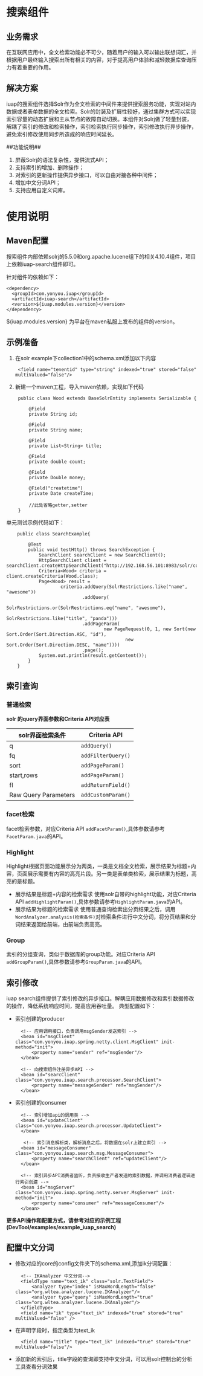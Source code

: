 # 搜索组件 #

## 业务需求 ##

在互联网应用中，全文检索功能必不可少，随着用户的输入可以输出联想词汇，并根据用户最终输入搜索出所有相关的内容，对于提高用户体验和减轻数据库查询压力有着重要的作用。

## 解决方案 ##
iuap的搜索组件选择Solr作为全文检索的中间件来提供搜索服务功能，实现对站内数据或者表单数据的全文检索。Solr的封装及扩展性较好，通过集群方式可以实现索引容量的动态扩展和主从节点的故障自动切换。本组件对Solrj做了轻量封装，解耦了索引的修改和检索操作，索引检索执行同步操作，索引修改执行异步操作，避免索引修改使用同步所造成的响应时间延长。

##功能说明##
1.	屏蔽Solrj的语法复杂性，提供流式API；
2.	支持索引的增加、删除操作；
3.	对索引的更新操作提供异步接口，可以自由对接各种中间件；
4.	增加中文分词API；
5.	支持应用自定义词库。

# 使用说明 #

## Maven配置 ##

搜索组件内部依赖solrj的5.5.0和org.apache.lucene组下的相关4.10.4组件，项目上依赖iuap-search组件即可。

针对组件的依赖如下：

	<dependency>
	  <groupId>com.yonyou.iuap</groupId>
	  <artifactId>iuap-search</artifactId>
	  <version>${iuap.modules.version}</version>
	</dependency>

${iuap.modules.version} 为平台在maven私服上发布的组件的version。

## 示例准备 ##
1. 在solr example下collection1中的schema.xml添加以下内容

		<field name="tenentid" type="string" indexed="true" stored="false" multiValued="false"/>

2. 新建一个maven工程，导入maven依赖，实现如下代码


		public class Wood extends BaseSolrEntity implements Serializable {
		
		    @Field
		    private String id;
		
		    @Field
		    private String name;
		
		    @Field
		    private List<String> title;
		
		    @Field
		    private double count;
		
		    @Field
		    private Double money;
		
		    @Field("createtime")
		    private Date createTime;
		    
		    //此处省略getter,setter
		}

单元测试示例代码如下：

		public class SearchExample{
		    
		    @Test
		    public void testHttp() throws SearchException {
		        SearchClient searchClient = new SearchClient();
		        HttpSearchClient client = searchClient.createHttpSearchClient("http://192.168.56.101:8983/solr/collection1");
		        Criteria<Wood> criteria = client.createCriteria(Wood.class);
		        Page<Wood> result =
		                criteria.addQuery(SolrRestrictions.like("name", "awesome"))
		                        .addQuery(
		                                SolrRestrictions.or(SolrRestrictions.eq("name", "awesome"),
		                                        SolrRestrictions.like("title", "panda")))
		                        .addPageParam(
		                                new PageRequest(0, 1, new Sort(new Sort.Order(Sort.Direction.ASC, "id"),
		                                        new Sort.Order(Sort.Direction.DESC, "name"))))
		                        .page();
		        System.out.println(result.getContent());
		    }
		}


## 索引查询 ##
### 普通检索 ###

**solr 的query界面参数和Criteria API对应表**

<table style="border-collapse:collapse">
	<thead>
		<tr>
			<th>solr界面检索条件</th>
			<th>Criteria API</th>
		</tr>
	</thead>
	<tbody>
		<tr>
			<td>q</td>
			<td><code>addQuery()</code></td>
		</tr>
		<tr>
			<td>fq</td>
			<td><code>addFilterQuery()</code></td>
		</tr>
		<tr>
			<td>sort</td>
			<td><code>addPageParam()</code></td>
		</tr>
		<tr>
			<td>start,rows</td>
			<td><code>addPageParam()</code></td>
		</tr>
		<tr>
			<td>fl</td>
			<td><code>addReturnField()</code></td>
		</tr>
		<tr>
			<td>Raw Query Parameters</td>
			<td><code>addCustomParam()</code></td>
		</tr>
	</tbody>
</table>

### facet检索 ###
facet检索参数，对应Criteria API `addFacetParam()`,具体参数请参考`FacetParam.java`的API。

### Highlight ###
Highlight根据页面功能展示分为两类，一类是文档全文检索，展示结果为标题+内容，页面展示需要有内容的高亮片段。另一类是表单类检索，展示结果为标题，高亮的是标题。
- 展示结果是标题+内容的检索需求
  使用solr自带的highlight功能，对应Criteria API `addHighlightParam()`,具体参数请参考`HighlightParam.java`的API。
- 展示结果为标题的检索需求
  使用普通查询检索出分页结果之后，调用`WordAnalyzer.analysis(检索条件)`对检索条件进行中文分词，将分页结果和分词结果返回给前端，由前端负责高亮。

### Group ###
索引的分组查询，类似于数据库的group功能。对应Criteria API `addGroupParam()`,具体参数请参考`GroupParam.java`的API。

## 索引修改 ##
iuap search组件提供了索引修改的异步接口。解耦应用数据修改和索引数据修改的操作，降低系统响应时间，提高应用吞吐量。
典型配置如下：

- 索引创建的producer

    
    <!-- 索引数据生产者异步API，实现了com.yonyou.iuap.search.msg.MessageSender接口，负责生产索引 --> 
    <bean id="msgSender" class="com.yonyou.iuap.spring.netty.client.NettySender">
    </bean>

	    <!-- 应用调用接口，负责调用msgSender发送索引 -->
	    <bean id="msgClient" class="com.yonyou.iuap.spring.netty.client.MsgClient" init-method="init">
	        <property name="sender" ref="msgSender"/>
	    </bean>
	
	    <!-- 向搜索组件注册异步API -->
	    <bean id="searcClient" class="com.yonyou.iuap.search.processor.SearchClient">
	        <property name="messageSender" ref="msgSender"/>
	    </bean>


- 索引创建的consumer

	
	    <!-- 索引增加api的调用类 -->
	    <bean id="updateClient" class="com.yonyou.iuap.search.processor.UpdateClient">
	    </bean>
	
	     <!-- 索引消息解析类，解析消息之后，将数据在solr上建立索引 -->
	    <bean id="messageConsumer" class="com.yonyou.iuap.search.msg.MessageConsumer">
	        <property name="searchClient" ref="updateClient"/>
	    </bean>
	
	    <!-- 索引异步API消费者监听，负责接收生产者发送的索引数据，并调用消费者逻辑进行索引创建 -->
	    <bean id="msgServer" class="com.yonyou.iuap.spring.netty.server.MsgServer" init-method="init">
	        <property name="consumer" ref="messageConsumer"/>
	    </bean>

**更多API操作和配置方式，请参考对应的示例工程(DevTool/examples/example\_iuap_search)**

## 配置中文分词 ##

- 修改对应的core的config文件夹下的schema.xml,添加ik分词配置：

	    <!-- IKAnalyzer 中文分词--> 
	    <fieldType name="text_ik" class="solr.TextField">
			<analyzer type="index" isMaxWordLength="false" class="org.wltea.analyzer.lucene.IKAnalyzer"/>
			<analyzer type="query" isMaxWordLength="true" class="org.wltea.analyzer.lucene.IKAnalyzer"/>
		</fieldType>
		<field name="ik" type="text_ik" indexed="true" stored="true" multiValued="false" />  

- 在声明字段时，指定类型为text_ik

		<field name="title" type="text_ik" indexed="true" stored="true" multiValued="false"/>

- 添加新的索引后，title字段的查询即支持中文分词，可以用solr控制台的分析工具查看分词效果

